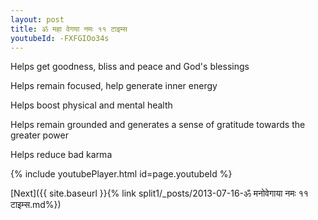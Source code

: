 ```yaml
---
layout: post
title: ॐ महा वेगया नमः ११ टाइम्स
youtubeId: -FXFGIOo34s
---
```

 
 
Helps get goodness, bliss and peace and God's blessings
 
Helps remain focused, help generate inner energy 
 
Helps boost physical and mental health 
 
Helps remain grounded and generates a sense of gratitude towards the greater power 
 
Helps reduce bad karma
 
 
 
 


{% include youtubePlayer.html id=page.youtubeId %}
 
[Next]({{ site.baseurl }}{% link  split1/_posts/2013-07-16-ॐ मनोवेगाया नमः ११ टाइम्स.md%})
 
